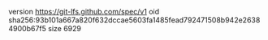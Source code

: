 version https://git-lfs.github.com/spec/v1
oid sha256:93b101a667a820f632dccae5603fa1485fead792471508b942e26384900b67f5
size 6929
